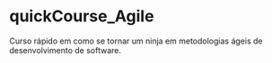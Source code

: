 # quickCourse_Agile
Curso rápido em como se tornar um ninja em metodologias ágeis de desenvolvimento de software.
